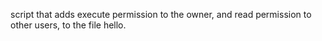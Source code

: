 script that adds execute permission to the owner, and read permission to other users, to the file hello.
